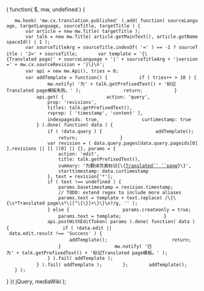 ( function( $, mw, undefined ) {

`   mw.hook( 'mw.cx.translation.published' ).add( function( sourceLanguage, targetLanguage, sourceTitle, targetTitle ) {`
`       var article = new mw.Title( targetTitle );`
`       var talk = new mw.Title( article.getMainText(), article.getNamespaceId() | 1 );`
`       var sourceTitleArg = sourceTitle.indexOf( '=' ) == -1 ? sourceTitle : '2=' + sourceTitle;`
`       var template = '{\{Translated page|' + sourceLanguage + '|' + sourceTitleArg + '|version=' + mw.cx.sourceRevision + '}\}\n';`
`       var api = new mw.Api(), tries = 0;`
`       `
`       var addTemplate = function() {`
`           if ( tries++ > 10 ) {`
`               mw.notify( '为' + talk.getPrefixedText() + '标记Translated page模板失败。' );`
`               return;`
`           }`
`           api.get( {`
`               action: 'query',`
`               prop: 'revisions',`
`               titles: talk.getPrefixedText(),`
`               rvprop: [ 'timestamp', 'content' ],`
`               indexpageids: true,`
`               curtimestamp: true`
`           } ).done( function( data ) {`
`               if ( !data.query ) {`
`                   addTemplate();`
`                   return;`
`               }`
`               var revision = ( data.query.pages[data.query.pageids[0]].revisions || [] )[0] || {}, params = {`
`                   action: 'edit',`
`                   title: talk.getPrefixedText(),`
`                   summary: '为翻译页面标记{\{`[`Translated``
 ``page`](https://zh.wikipedia.org/wiki/Template:Translated_page "wikilink")`}\}',`
`                   starttimestamp: data.curtimestamp`
`               }, text = revision['*'];`
`               if ( text !== undefined ) {`
`                   params.basetimestamp = revision.timestamp;`
`                   // TODO: extend regex to include more aliases`
`                   params.text = template + text.replace( /\{\{\s*Translated page\s*\|[^\{\}]+\}\}\n?/g, '' );`
`               } else {`
`                   params.createonly = true;`
`                   params.text = template;`
`               }`
`               api.postWithEditToken( params ).done( function( data ) {`
`                   if ( !data.edit || data.edit.result !== 'Success' ) {`
`                       addTemplate();`
`                       return;`
`                   }`
`                   mw.notify( '已为' + talk.getPrefixedText() + '标记Translated page模板。' );`
`               } ).fail( addTemplate );`
`           } ).fail( addTemplate );`
`       };`
`       addTemplate();`
`   } );`

} )( jQuery, mediaWiki );